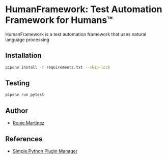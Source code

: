 # HumanFramework: Test Automation Framework for Humans™

HumanFramework is a test automation framework that uses natural language processing

## Installation

```bash
pipenv install -r requirements.txt --skip-lock
```

## Testing

```bash
pipenv run pytest 
```

## Author

- [Ronie Martinez](mailto:ronmarti18@gmail.com)

## References

- [Simple Python Plugin Manager](https://gist.github.com/mepcotterell/6004997)
